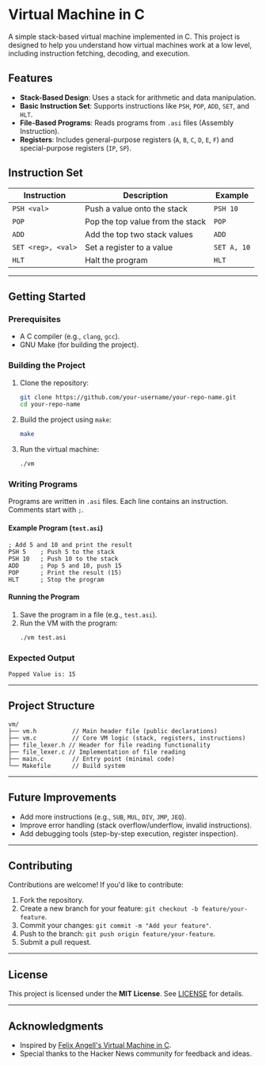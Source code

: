 # Virtual Machine in C

A simple stack-based virtual machine implemented in C. This project is designed to help you understand how virtual machines work at a low level, including instruction fetching, decoding, and execution.

## Features
- **Stack-Based Design**: Uses a stack for arithmetic and data manipulation.
- **Basic Instruction Set**: Supports instructions like `PSH`, `POP`, `ADD`, `SET`, and `HLT`.
- **File-Based Programs**: Reads programs from `.asi` files (Assembly Instruction).
- **Registers**: Includes general-purpose registers (`A`, `B`, `C`, `D`, `E`, `F`) and special-purpose registers (`IP`, `SP`).

## Instruction Set
| Instruction | Description                          | Example          |
|-------------|--------------------------------------|------------------|
| `PSH <val>` | Push a value onto the stack          | `PSH 10`         |
| `POP`       | Pop the top value from the stack     | `POP`            |
| `ADD`       | Add the top two stack values         | `ADD`            |
| `SET <reg>, <val>` | Set a register to a value      | `SET A, 10`      |
| `HLT`       | Halt the program                     | `HLT`            |

---

## Getting Started

### Prerequisites
- A C compiler (e.g., `clang`, `gcc`).
- GNU Make (for building the project).

### Building the Project
1. Clone the repository:
   ```bash
   git clone https://github.com/your-username/your-repo-name.git
   cd your-repo-name
   ```

2. Build the project using `make`:
   ```bash
   make
   ```

3. Run the virtual machine:
   ```bash
   ./vm
   ```

### Writing Programs
Programs are written in `.asi` files. Each line contains an instruction. Comments start with `;`.

#### Example Program (`test.asi`)
```plaintext
; Add 5 and 10 and print the result
PSH 5    ; Push 5 to the stack
PSH 10   ; Push 10 to the stack
ADD      ; Pop 5 and 10, push 15
POP      ; Print the result (15)
HLT      ; Stop the program
```

#### Running the Program
1. Save the program in a file (e.g., `test.asi`).
2. Run the VM with the program:
   ```bash
   ./vm test.asi
   ```

### Expected Output
```
Popped Value is: 15
```

---

## Project Structure
```
vm/
├── vm.h          // Main header file (public declarations)
├── vm.c          // Core VM logic (stack, registers, instructions)
├── file_lexer.h // Header for file reading functionality
├── file_lexer.c // Implementation of file reading
├── main.c        // Entry point (minimal code)
└── Makefile      // Build system
```

---

## Future Improvements
- Add more instructions (e.g., `SUB`, `MUL`, `DIV`, `JMP`, `JEQ`).
- Improve error handling (stack overflow/underflow, invalid instructions).
- Add debugging tools (step-by-step execution, register inspection).

---

## Contributing
Contributions are welcome! If you'd like to contribute:
1. Fork the repository.
2. Create a new branch for your feature: `git checkout -b feature/your-feature`.
3. Commit your changes: `git commit -m "Add your feature"`.
4. Push to the branch: `git push origin feature/your-feature`.
5. Submit a pull request.

---

## License
This project is licensed under the **MIT License**. See [LICENSE](LICENSE) for details.

---

## Acknowledgments
- Inspired by [Felix Angell's Virtual Machine in C](https://blog.felixangell.com/virtual-machine-in-c/).
- Special thanks to the Hacker News community for feedback and ideas.
```
